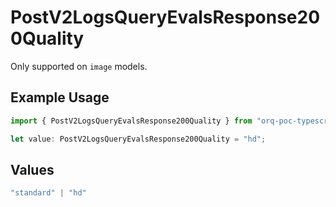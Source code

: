 # PostV2LogsQueryEvalsResponse200Quality

Only supported on `image` models.

## Example Usage

```typescript
import { PostV2LogsQueryEvalsResponse200Quality } from "orq-poc-typescript-multi-env-version/models/operations";

let value: PostV2LogsQueryEvalsResponse200Quality = "hd";
```

## Values

```typescript
"standard" | "hd"
```